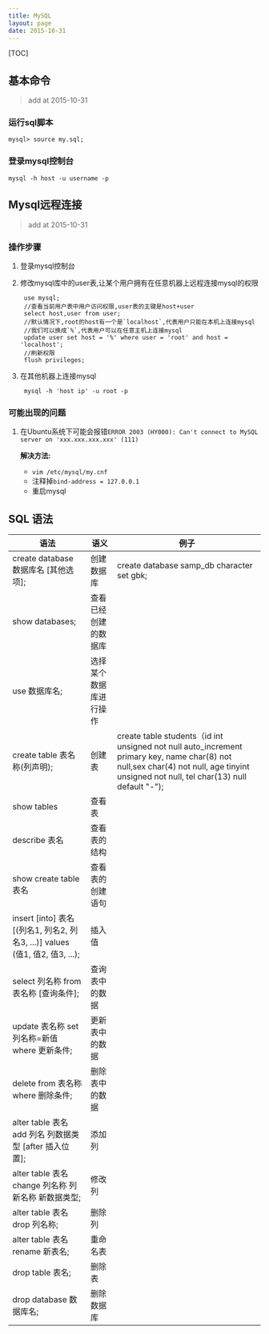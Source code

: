 ```yaml
---
title: MySQL
layout: page
date: 2015-10-31
---
```

[TOC]

## 基本命令
> add at 2015-10-31

### 运行sql脚本
    mysql> source my.sql;

### 登录mysql控制台
    mysql -h host -u username -p

## Mysql远程连接
> add at 2015-10-31

### 操作步骤
1. 登录mysql控制台
2. 修改mysql库中的user表,让某个用户拥有在任意机器上远程连接mysql的权限

        use mysql;
        //查看当前用户表中用户访问权限,user表的主键是host+user
        select host,user from user;
        //默认情况下,root的host有一个是`localhost`,代表用户只能在本机上连接mysql
        //我们可以换成`%`,代表用户可以在任意主机上连接mysql
        update user set host = '%' where user = 'root' and host = 'localhost';
        //刷新权限
        flush privileges;

3. 在其他机器上连接mysql

        mysql -h 'host ip' -u root -p

### 可能出现的问题
1. 在Ubuntu系统下可能会报错`ERROR 2003 (HY000): Can't connect to MySQL server on 'xxx.xxx.xxx.xxx' (111)`

    **解决方法:**

    - `vim /etc/mysql/my.cnf`
    - 注释掉`bind-address = 127.0.0.1`
    - 重启mysql

## SQL 语法
| 语法 | 语义 | 例子 |
| -  | - | - |
| create database 数据库名 [其他选项]; | 创建数据库 | create database samp_db character set gbk; |
| show databases; | 查看已经创建的数据库 |
| use 数据库名; | 选择某个数据库进行操作 |
| create table 表名称(列声明); | 创建表 | create table students（id int unsigned not null auto_increment primary key, name char(8) not null,sex char(4) not null, age tinyint unsigned not null, tel char(13) null default "-"); |
| show tables | 查看表 |
| describe 表名 | 查看表的结构 |
| show create table 表名 | 查看表的创建语句 |
| insert [into] 表名 [(列名1, 列名2, 列名3, ...)] values (值1, 值2, 值3, ...); | 插入值
| select 列名称 from 表名称 [查询条件]; | 查询表中的数据 |
| update 表名称 set 列名称=新值 where 更新条件; | 更新表中的数据
| delete from 表名称 where 删除条件; | 删除表中的数据
| alter table 表名 add 列名 列数据类型 [after 插入位置]; | 添加列
| alter table 表名 change 列名称 列新名称 新数据类型; | 修改列
| alter table 表名 drop 列名称; | 删除列
| alter table 表名 rename 新表名; | 重命名表
| drop table 表名; | 删除表
| drop database 数据库名; | 删除数据库


